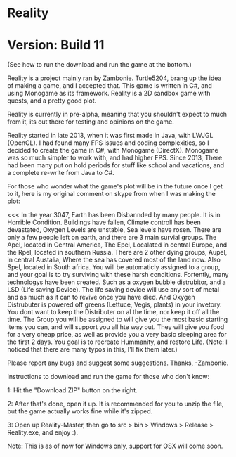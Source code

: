 Reality
=======

Version: Build 11
=================

(See how to run the download and run the game at the bottom.)

Reality is a project mainly ran by Zambonie. Turtle5204, brang up the idea of making a game, and I accepted that. This game is written
in C#, and using Monogame as its framework. Reality is a 2D sandbox game with quests, and a pretty good plot.

Reality is currently in pre-alpha, meaning that you shouldn't expect to much from it, its out there for testing and opinions on the game.

Reality started in late 2013, when it was first made in Java, with LWJGL (OpenGL). I had found many FPS issues and coding complexities, so
I decided to create the game in C#, with Monogame (DirectX). Monogame was so much simpler to work with, and had higher FPS.
Since 2013, There had been many put on hold periods for stuff like school and vacations, and a complete re-write from Java to C#.

For those who wonder what the game's plot will be in the future once I get to it, here is my original comment on skype from when I was making the plot:

<<< In the year 3047, Earth has been Disbannded by many people. It is in Horrible Condition. Buildings have fallen, Climate controll has been devastated, Oxygen Levels are unstable, Sea levels have rosen. There are only a few people left on earth, and there are 3 main survial groups. The Apel, located in Central America, The Epel, Localated in central Europe, and the Rpel, located in southern Russia. There are 2 other dying groups, Aupel, in central Austalia, Where the sea has covered most of the land now. Also Spel, located in South africa. You will be automaticly assigned to a group, and your goal is to try surviving with these harsh conditions. Fortently, many technologys have been created. Such as a oxygen bubble distrubitor, and a LSD (Life saving Device). The life saving device will use any sort of metal and as much as it can to revive once you have died. And Oxygen Distrubuter is powered off greens (Lettuce, Vegis, plants) in your invetory. You dont want to keep the Distributer on al the time, nor keep it off all the time. The Group you will be assigned to will give you the most basic starting items you can, and will support you all hte way out. They will give you food for a very cheap price, as well as provide you  a very basic sleeping area for the first 2 days. You goal is to recreate Hummanity, and restore Life.
(Note: I noticed that there are many typos in this, I'll fix them later.)

Please report any bugs and suggest some suggestions.
Thanks, -Zambonie.

Instructions to download and run the game for those who don't know:

1: Hit the "Download ZIP" button on the right.

2: After that's done, open it up. It is recommended for you to unzip the file, but the game actually works fine while it's zipped.

3: Open up Reality-Master, then go to src > bin > Windows > Release > Reality.exe, and enjoy :).

Note: This is as of now for Windows only, support for OSX will come soon.
